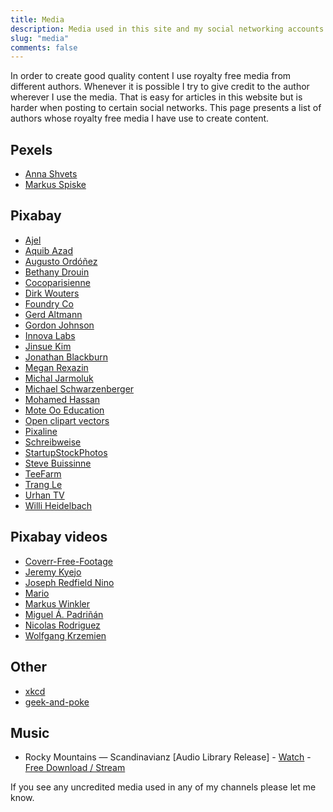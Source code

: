 ```yaml
---
title: Media
description: Media used in this site and my social networking accounts
slug: "media"
comments: false
---
```


In order to create good quality content I use royalty free media from different authors. Whenever it is possible I try to give credit to the author wherever I use the media. That is easy for articles in this website but is harder when posting to certain social networks.
This page presents a list of authors whose royalty free media I have use to create content.

## Pexels
- [Anna Shvets](https://www.instagram.com/sh.vets/)
- [Markus Spiske](https://freeforcommercialuse.net/)

## Pixabay
- [Ajel](https://pixabay.com/es/users/ajel-676477)
- [Aquib Azad](https://pixabay.com/users/azadaquib-649144)
- [Augusto Ordóñez](https://pixabay.com/es/users/paligraficas-6638487)
- [Bethany Drouin](https://pixabay.com/users/bsdrouin-5016447)
- [Cocoparisienne](https://pixabay.com/es/users/cocoparisienne-127419)
- [Dirk Wouters](https://pixabay.com/users/pcb-tech-2044000)
- [Foundry Co](https://pixabay.com/users/foundry-923783)
- [Gerd Altmann](https://pixabay.com/users/geralt-9301)
- [Gordon Johnson](https://pixabay.com/users/gdj-1086657)
- [Innova Labs](https://pixabay.com/users/innovalabs-22783312)
- [Jinsue Kim](https://pixabay.com/users/didigon-1065950)
- [Jonathan Blackburn](https://pixabay.com/users/condorhauck-52175)
- [Megan Rexazin](https://pixabay.com/users/megan_rexazin-6742250)
- [Michal Jarmoluk](https://pixabay.com/users/jarmoluk-143740)
- [Michael Schwarzenberger](https://pixabay.com/es/users/blickpixel-52945)
- [Mohamed Hassan](https://pixabay.com/users/mohamed_hassan-5229782)
- [Mote Oo Education](https://pixabay.com/es/users/moteoo-466065/)
- [Open clipart vectors](https://pixabay.com/users/openclipart-vectors-30363)
- [Pixaline](https://pixabay.com/users/pixaline-1569622)
- [Schreibweise](https://pixabay.com/es/users/schreibweise-3373504)
- [StartupStockPhotos](https://pixabay.com/users/startupstockphotos-690514)
- [Steve Buissinne](https://pixabay.com/users/stevepb-282134)
- [TeeFarm](https://pixabay.com/users/teefarm-199315)
- [Trang Le](https://pixabay.com/users/bytrangle-6596164)
- [Urhan TV](https://pixabay.com/es/users/17959117-17959117)
- [Willi Heidelbach](https://pixabay.com/es/users/wilhei-883152)

## Pixabay videos
- [Coverr-Free-Footage](https://pixabay.com/users/coverr-free-footage-1281706)
- [Jeremy Kyejo](https://pixabay.com/es/users/jrydertr-13047018)
- [Joseph Redfield Nino](https://pixabay.com/users/josephredfield-8385382)
- [Mario](https://pixabay.com/users/rottonara-596655)
- [Markus Winkler](https://pixabay.com/users/viarami-13458823)
- [Miguel Á. Padriñán](https://pixabay.com/users/padrinan-1694659)
- [Nicolas Rodriguez](https://pixabay.com/users/video89evenements-225429)
- [Wolfgang Krzemien](https://pixabay.com/users/photoscene-15672896)

## Other
- [xkcd](https://xkcd.com/)
- [geek-and-poke](https://geek-and-poke.com/)

## Music
- Rocky Mountains — Scandinavianz [Audio Library Release] - [Watch](https://youtu.be/_szFz5HwCiM) - [Free Download / Stream](https://alplus.io/rocky-mountains)

If you see any uncredited media used in any of my channels please let me know.
